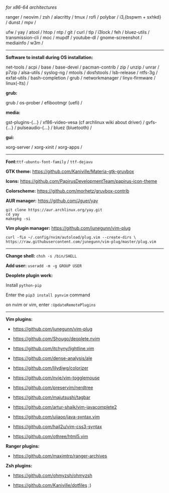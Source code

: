 *for x86-64 architectures*

ranger / neovim / zsh / alacritty / tmux / rofi / polybar / i3,{bspwm + sxhkd} / dunst / mpv /

ufw / yay / atool / htop / ntp / git / curl / tlp / i3lock / feh / bluez-utils / transmission-cli / moc / mupdf / youtube-dl / gnome-screenshot / mediainfo / w3m /

---
**Software to install during OS installation:**

net-tools / acpi / base / base-devel / pacman-contrib / zip / unzip / unrar / p7zip / alsa-utils / syslog-ng / mtools / dosfstools / lsb-release / ntfs-3g / exfat-utils / bash-completion / grub / networkmanager / linyx-firmware / linux(-lts) /

**grub:**

grub / os-prober / efibootmgr (uefi) /

**media:**

gst-plugins-{...} / xf86-video-vesa (cf archlinux wiki about driver) / gvfs-{...} / pulseaudio-{...} / bluez (bluetooth) /

**gui:**

xorg-server / xorg-xinit / xorg-apps / 

---
**Font:**`ttf-ubuntu-font-family` / `ttf-dejavu`

**GTK theme:** https://github.com/Kaniville/Materia-gtk-gruvbox

**Icons:** https://github.com/PapirusDevelopmentTeam/papirus-icon-theme

**Colorscheme:** https://github.com/morhetz/gruvbox-contrib

**AUR manager:** https://github.com/Jguer/yay
```
git clone https://aur.archlinux.org/yay.git
cd yay
makepkg -si
```

**Vim plugin manager:** https://github.com/junegunn/vim-plug
```
curl -fLo ~/.config/nvim/autoload/plug.vim --create-dirs \
https://raw.githubusercontent.com/junegunn/vim-plug/master/plug.vim
```

---
**Change shell:** `chsh -s /bin/SHELL`

**Add user:** `useradd -m -g GROUP USER`

**Deoplete plugin work:**

Install `python-pip`

Enter the `pip3 install pynvim` command 

on nvim or vim, enter `:UpdateRemotePlugins`

---
**Vim plugins:**

- https://github.com/junegunn/vim-plug

- https://github.com/Shougo/deoplete.nvim

- https://github.com/itchyny/lightline.vim

- https://github.com/dense-analysis/ale

- https://github.com/lilydjwg/colorizer

- https://github.com/nvie/vim-togglemouse

- https://github.com/preservim/nerdtree

- https://github.com/majutsushi/tagbar

- https://github.com/artur-shaik/vim-javacomplete2

- https://github.com/uiiaoo/java-syntax.vim

- https://github.com/hail2u/vim-css3-syntax

- https://github.com/othree/html5.vim

**Ranger plugins:**

- https://github.com/maximtrp/ranger-archives

**Zsh plugins:**

- https://github.com/ohmyzsh/ohmyzsh

- https://github.com/Kaniville/dotfiles ;)
